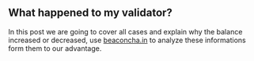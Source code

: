 ## What happened to my validator?

In this post we are going to cover all cases and explain why the balance increased or decreased, use [beaconcha.in](https://beaconcha.in/) to analyze these informations form them to our advantage.


